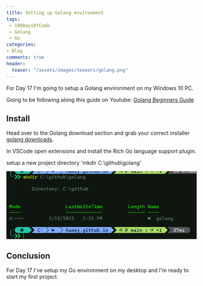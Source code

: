 ```yaml
---
title: Setting up Golang environment
tags:
 - 100DaysOfCode
 - Golang
 - Go
categories:
- Blog
comments: true
header:
  teaser: "/assets/images/teasers/golang.png"
---
```


For Day 17 I'm going to setup a Golang environment on my Windows 10 PC.

Going to be following along this guide on Youtube: [Golang Beginners Guide](https://www.youtube.com/watch?v=P8Jx3f01igA)

## Install

Head over to the Golang download section and grab your correct installer [golang downloads](https://go.dev/dl/).  

In VSCode open extensions and install the Rich Go language support plugin.

setup a new project directory 'mkdir C:\github\golang'

![Picture](/assets/posts/golang.png)

## Conclusion

For Day 17 I've setup my Go environment on my desktop and I'm ready to start my first project.